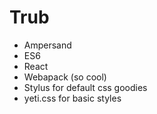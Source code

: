 # Trub

* Ampersand
* ES6
* React
* Webapack (so cool)
* Stylus for default css goodies
* yeti.css for basic styles
